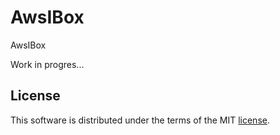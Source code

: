 # AwsIBox
AwsIBox

Work in progres...

## License ##

This software is distributed under the terms of the MIT [license](LICENSE).
